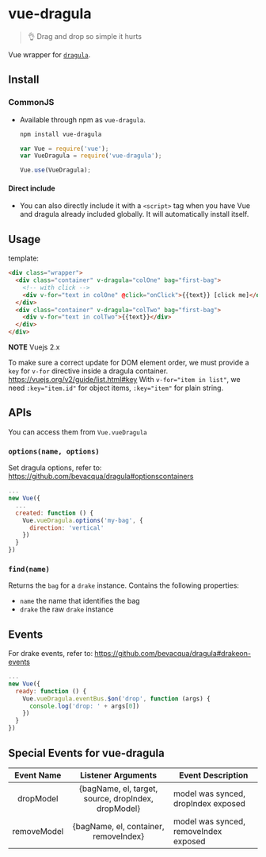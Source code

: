 # vue-dragula

> :ok_hand: Drag and drop so simple it hurts

Vue wrapper for [`dragula`][1].

## Install

### CommonJS

- Available through npm as `vue-dragula`.

  ``` bash
  npm install vue-dragula
  ```

  ``` js
  var Vue = require('vue');
  var VueDragula = require('vue-dragula');

  Vue.use(VueDragula);
  ```

#### Direct include

- You can also directly include it with a `<script>` tag when you have Vue and dragula already included globally. It will automatically install itself.

## Usage

template:

``` html
<div class="wrapper">
  <div class="container" v-dragula="colOne" bag="first-bag">
    <!-- with click -->
    <div v-for="text in colOne" @click="onClick">{{text}} [click me]</div>
  </div>
  <div class="container" v-dragula="colTwo" bag="first-bag">
    <div v-for="text in colTwo">{{text}}</div>
  </div>
</div>
```

**NOTE** Vuejs 2.x

To make sure a correct update for DOM element order, we must provide a `key` for `v-for` directive inside a dragula container. <https://vuejs.org/v2/guide/list.html#key>
With `v-for="item in list"`, we need `:key="item.id"` for object items, `:key="item"` for plain string.

## APIs

You can access them from `Vue.vueDragula`

### `options(name, options)`

Set dragula options, refer to: <https://github.com/bevacqua/dragula#optionscontainers>

```js
...
new Vue({
  ...
  created: function () {
    Vue.vueDragula.options('my-bag', {
      direction: 'vertical'
    })
  }
})
```

### `find(name)`

Returns the `bag` for a `drake` instance. Contains the following properties:

- `name` the name that identifies the bag
- `drake` the raw `drake` instance

## Events

For drake events, refer to: <https://github.com/bevacqua/dragula#drakeon-events>

```js
...
new Vue({
  ready: function () {
    Vue.vueDragula.eventBus.$on('drop', function (args) {
      console.log('drop: ' + args[0])
    })
  }
})
```

## Special Events for vue-dragula

| Event Name |      Listener Arguments      |  Event Description |
| :-------------: |:-------------:| -----|
| dropModel | {bagName, el, target, source, dropIndex, dropModel} | model was synced, dropIndex exposed |
| removeModel | {bagName, el, container, removeIndex} | model was synced, removeIndex exposed |

[1]: https://github.com/bevacqua/dragula
